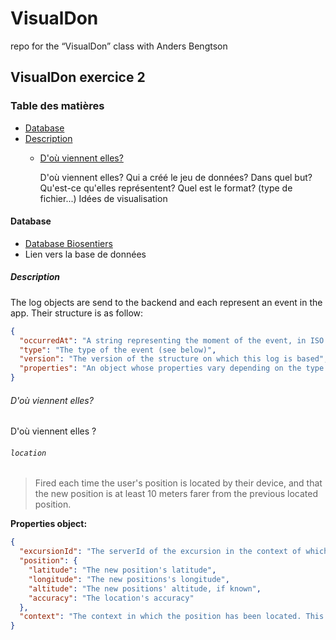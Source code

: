 # VisualDon
repo for the “VisualDon” class with Anders Bengtson



## VisualDon exercice 2

### Table des matières

- [Database](#database)
- [Description](#description)
  - [D'où viennent elles?](#d-ou-viennent-elles)
  



    D'où viennent elles?
    Qui a créé le jeu de données? Dans quel but?
    Qu'est-ce qu'elles représentent?
    Quel est le format? (type de fichier...)
    Idées de visualisation


#### Database

* [Database Biosentiers](https://biosentiers.heig-vd.ch/api/trails/8c8c2474-4375-4121-95d3-763f381717df/data-package)
* Lien vers la base de données

##### Description

The log objects are send to the backend and each represent an event in the app.
Their structure is as follow:

```json
{
  "occurredAt": "A string representing the moment of the event, in ISO format",
  "type": "The type of the event (see below)",
  "version": "The version of the structure on which this log is based",
  "properties": "An object whose properties vary depending on the type of the log (see below)"
}
```


###### D'où viennent elles?

D'où viennent elles ?

###### `location`

> Fired each time the user's position is located by their device, and that the new position is at least 10 meters farer from the previous located position.

**Properties object:**

```json
{
  "excursionId": "The serverId of the excursion in the context of which the position has been located",
  "position": {
    "latitude": "The new position's latitude",
    "longitude": "The new positions's longitude",
    "altitude": "The new positions' altitude, if known",
    "accuracy": "The location's accuracy"
  },
  "context": "The context in which the position has been located. This can be either on an excursion's card page (excursionCard) or when in the AR view (ar)."
}
```